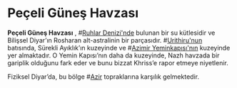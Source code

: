 # Peçeli Güneş Havzası

**Peçeli Güneş Havzası** , #[Ruhlar Denizi'nde](locations/sea-of-souls) bulunan bir su kütlesidir ve Bilişsel Diyar’ın Rosharan alt-astralinin bir parçasıdır. #[Urithiru'nun](locations/urithiru) batısında, Sürekli Ayıklık’ın kuzeyinde ve #[Azimir Yeminkapısı'nın](locations/azimir-oathgate) kuzeyinde yer almaktadır. O Yemin Kapısı’nın daha da kuzeyinde, Nazh havzada bir gariplik olduğunu fark eder ve bunu bizzat Khriss’e rapor etmeye niyetlenir.

Fiziksel Diyar’da, bu bölge #[Azir](locations/azir) topraklarına karşılık gelmektedir.
